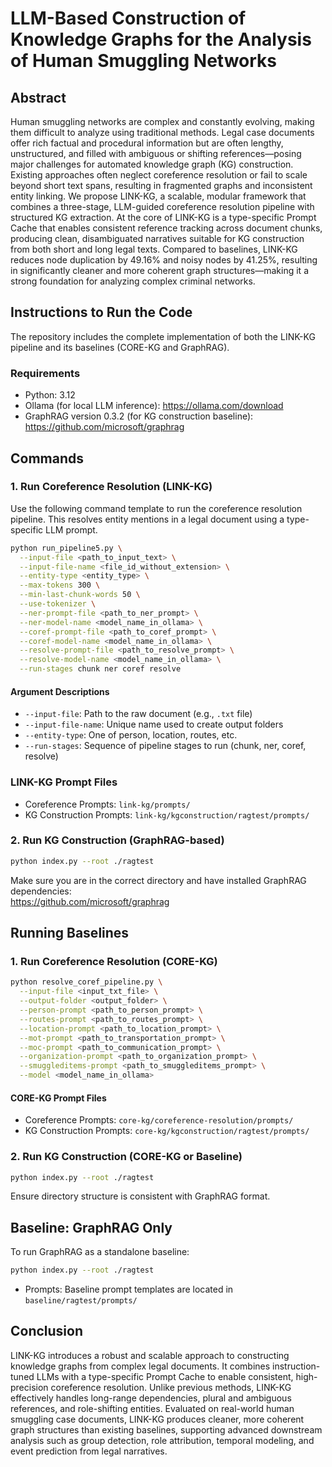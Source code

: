 # LLM-Based Construction of Knowledge Graphs for the Analysis of Human Smuggling Networks

## Abstract

Human smuggling networks are complex and constantly evolving, making them difficult to analyze using traditional methods. Legal case documents offer rich factual and procedural information but are often lengthy, unstructured, and filled with ambiguous or shifting references—posing major challenges for automated knowledge graph (KG) construction. Existing approaches often neglect coreference resolution or fail to scale beyond short text spans, resulting in fragmented graphs and inconsistent entity linking. We propose LINK-KG, a scalable, modular framework that combines a three-stage, LLM-guided coreference resolution pipeline with structured KG extraction. At the core of LINK-KG is a type-specific Prompt Cache that enables consistent reference tracking across document chunks, producing clean, disambiguated narratives suitable for KG construction from both short and long legal texts. Compared to baselines, LINK-KG reduces node duplication by 49.16% and noisy nodes by 41.25%, resulting in significantly cleaner and more coherent graph structures—making it a strong foundation for analyzing complex criminal networks.

## Instructions to Run the Code

The repository includes the complete implementation of both the LINK-KG pipeline and its baselines (CORE-KG and GraphRAG).

### Requirements
- Python: 3.12
- Ollama (for local LLM inference): https://ollama.com/download
- GraphRAG version 0.3.2 (for KG construction baseline): https://github.com/microsoft/graphrag

## Commands

### 1. Run Coreference Resolution (LINK-KG)

Use the following command template to run the coreference resolution pipeline. This resolves entity mentions in a legal document using a type-specific LLM prompt.

```bash
python run_pipeline5.py \
  --input-file <path_to_input_text> \
  --input-file-name <file_id_without_extension> \
  --entity-type <entity_type> \
  --max-tokens 300 \
  --min-last-chunk-words 50 \
  --use-tokenizer \
  --ner-prompt-file <path_to_ner_prompt> \
  --ner-model-name <model_name_in_ollama> \
  --coref-prompt-file <path_to_coref_prompt> \
  --coref-model-name <model_name_in_ollama> \
  --resolve-prompt-file <path_to_resolve_prompt> \
  --resolve-model-name <model_name_in_ollama> \
  --run-stages chunk ner coref resolve
```

#### Argument Descriptions
- `--input-file`: Path to the raw document (e.g., `.txt` file)
- `--input-file-name`: Unique name used to create output folders
- `--entity-type`: One of person, location, routes, etc.
- `--run-stages`: Sequence of pipeline stages to run (chunk, ner, coref, resolve)

### LINK-KG Prompt Files

- Coreference Prompts: `link-kg/prompts/`
- KG Construction Prompts: `link-kg/kgconstruction/ragtest/prompts/`

### 2. Run KG Construction (GraphRAG-based)

```bash
python index.py --root ./ragtest
```

Make sure you are in the correct directory and have installed GraphRAG dependencies:  
https://github.com/microsoft/graphrag

## Running Baselines

### 1. Run Coreference Resolution (CORE-KG)

```bash
python resolve_coref_pipeline.py \
  --input-file <input_txt_file> \
  --output-folder <output_folder> \
  --person-prompt <path_to_person_prompt> \
  --routes-prompt <path_to_routes_prompt> \
  --location-prompt <path_to_location_prompt> \
  --mot-prompt <path_to_transportation_prompt> \
  --moc-prompt <path_to_communication_prompt> \
  --organization-prompt <path_to_organization_prompt> \
  --smuggleditems-prompt <path_to_smuggleditems_prompt> \
  --model <model_name_in_ollama>
```

#### CORE-KG Prompt Files

- Coreference Prompts: `core-kg/coreference-resolution/prompts/`
- KG Construction Prompts: `core-kg/kgconstruction/ragtest/prompts/`

### 2. Run KG Construction (CORE-KG or Baseline)

```bash
python index.py --root ./ragtest
```

Ensure directory structure is consistent with GraphRAG format.

## Baseline: GraphRAG Only

To run GraphRAG as a standalone baseline:

```bash
python index.py --root ./ragtest
```

- Prompts: Baseline prompt templates are located in `baseline/ragtest/prompts/`

## Conclusion

LINK-KG introduces a robust and scalable approach to constructing knowledge graphs from complex legal documents. It combines instruction-tuned LLMs with a type-specific Prompt Cache to enable consistent, high-precision coreference resolution. Unlike previous methods, LINK-KG effectively handles long-range dependencies, plural and ambiguous references, and role-shifting entities. Evaluated on real-world human smuggling case documents, LINK-KG produces cleaner, more coherent graph structures than existing baselines, supporting advanced downstream analysis such as group detection, role attribution, temporal modeling, and event prediction from legal narratives.

